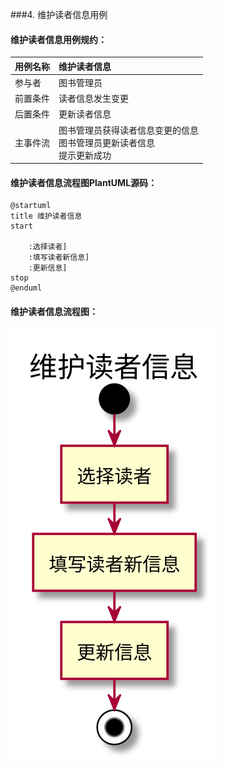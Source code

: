 ###4. 维护读者信息用例
#### 维护读者信息用例规约：
|  用例名称 |      维护读者信息  |
|:-------|:-------------|
|  参与者 |      图书管理员  |
|前置条件|读者信息发生变更 |
|后置条件|更新读者信息 |
|主事件流|图书管理员获得读者信息变更的信息<br>图书管理员更新读者信息<br>提示更新成功 |


#### 维护读者信息流程图PlantUML源码：
```
@startuml
title 维护读者信息
start

    :选择读者]
    :填写读者新信息]
    :更新信息]
stop
@enduml
```
#### 维护读者信息流程图：
![](usecase4.svg)